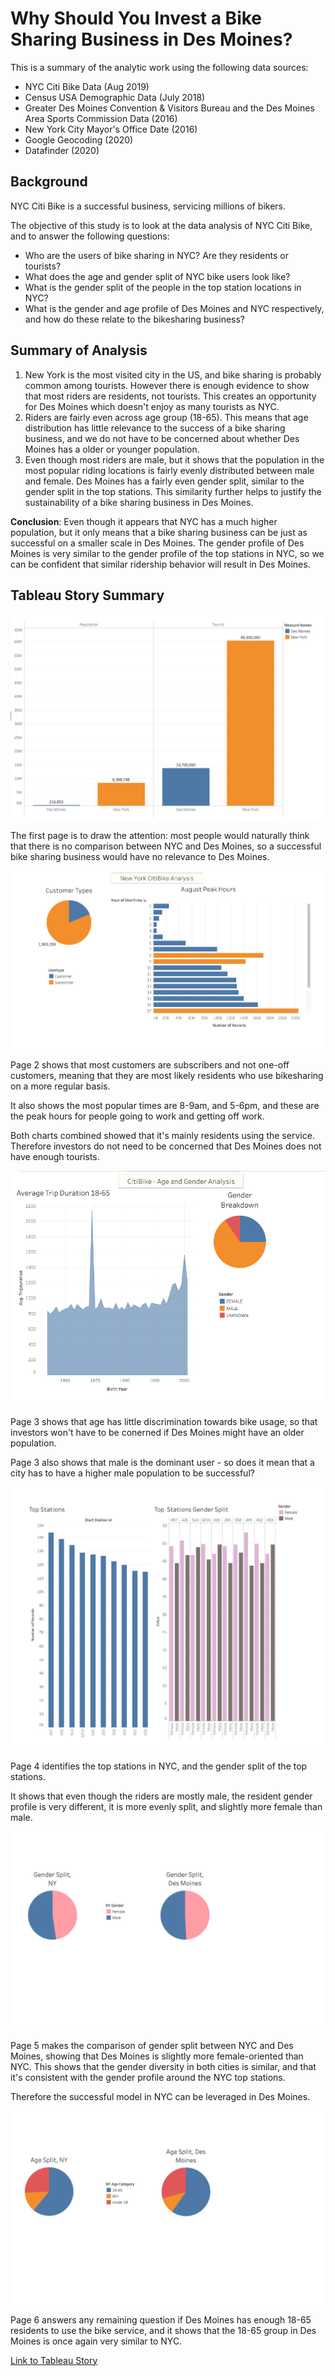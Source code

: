 # Why Should You Invest a Bike Sharing Business in Des Moines? 

This is a summary of the analytic work using the following data sources:
- NYC Citi Bike Data (Aug 2019) 
- Census USA Demographic Data (July 2018)
- Greater Des Moines Convention & Visitors Bureau and the Des Moines Area Sports Commission Data (2016) 
- New York City Mayor's Office Date (2016)
- Google Geocoding (2020)
- Datafinder (2020)

## Background 
NYC Citi Bike is a successful business, servicing millions of bikers.  

The objective of this study is to look at the data analysis of NYC Citi Bike, and to answer the following questions: 
- Who are the users of bike sharing in NYC?  Are they residents or tourists? 
- What does the age and gender split of NYC bike users look like? 
- What is the gender split of the people in the top station locations in NYC? 
- What is the gender and age profile of Des Moines and NYC respectively, and how do these relate to the bikesharing business? 

## Summary of Analysis

1) New York is the most visited city in the US, and bike sharing is probably common among tourists.  However there is enough evidence to show that most riders are residents, not tourists.  This creates an opportunity for Des Moines which doesn't enjoy as many tourists as NYC. 
2) Riders are fairly even across age group (18-65).  This means that age distribution has little relevance to the success of a bike sharing business, and we do not have to be concerned about whether Des Moines has a older or younger population. 
3) Even though most riders are male, but it shows that the population in the most popular riding locations is fairly evenly distributed between male and female.  Des Moines has a fairly even gender split, similar to the gender split in the top stations.  This similarity further helps to justify the sustainability of a bike sharing business in Des Moines. 

**Conclusion**: 
Even though it appears that NYC has a much higher population, but it only means that a bike sharing business can be just as successful on a smaller scale in Des Moines. The gender profile of Des Moines is very similar to the gender profile of the top stations in NYC, so we can be confident that similar ridership behavior will result in Des Moines. 

## Tableau Story Summary 

<img alt = "Tableau story page 1" src = "https://github.com/pegkhiev/bikesharing/blob/master/Images/Story_1.png">

The first page is to draw the attention: most people would naturally think that there is no comparison between NYC and Des Moines, so a successful bike sharing business would have no relevance to Des Moines. 

<img alt = "Tableau story page 2" src = "https://github.com/pegkhiev/bikesharing/blob/master/Images/Story_2.png">

Page 2 shows that most customers are subscribers and not one-off customers, meaning that they are most likely residents who use bikesharing on a more regular basis. 

It also shows the most popular times are 8-9am, and 5-6pm, and these are the peak hours for people going to work and getting off work.  

Both charts combined showed that it's mainly residents using the service.  Therefore investors do not need to be concerned that Des Moines does not have enough tourists. 

<img alt = "Tableau story page 3" src = "https://github.com/pegkhiev/bikesharing/blob/master/Images/Story_3.png">

Page 3 shows that age has little discrimination towards bike usage, so that investors won't have to be conerned if Des Moines might have an older population. 

Page 3 also shows that male is the dominant user - so does it mean that a city has to have a higher male population to be successful? 

<img alt = "Tableau story page 4" src = "https://github.com/pegkhiev/bikesharing/blob/master/Images/Story_4.png">

Page 4 identifies the top stations in NYC, and the gender split of the top stations. 

It shows that even though the riders are mostly male, the resident gender profile is very different, it is more evenly split, and slightly more female than male. 

<img alt = "Tableau story page 5" src = "https://github.com/pegkhiev/bikesharing/blob/master/Images/Story_5.png">

Page 5 makes the comparison of gender split between NYC and Des Moines, showing that Des Moines is slightly more female-oriented than NYC.  This shows that the gender diversity in both cities is similar, and that it's consistent with the gender profile around the NYC top stations.  

Therefore the successful model in NYC can be leveraged in Des Moines.

<img alt = "Tableau story page 6" src = "https://github.com/pegkhiev/bikesharing/blob/master/Images/Story_6.png">

Page 6 answers any remaining question if Des Moines has enough 18-65 residents to use the bike service, and it shows that the 18-65 group in Des Moines is once again very similar to NYC.  

[Link to Tableau Story](https://public.tableau.com/profile/peggy.khiev#!/vizhome/Bikesharing_challenge/BikeSharinginDesMoines?publish=yes "Tableau Story")